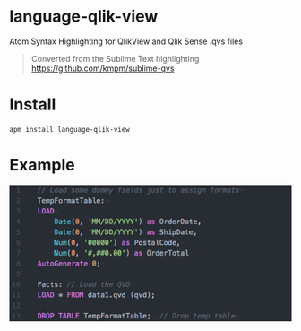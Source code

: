 # language-qlik-view

Atom Syntax Highlighting for QlikView and Qlik Sense .qvs files

> Converted from the Sublime Text highlighting https://github.com/kmpm/sublime-qvs

# Install
```shell
apm install language-qlik-view
```

# Example
![Example](./example/example.png)
